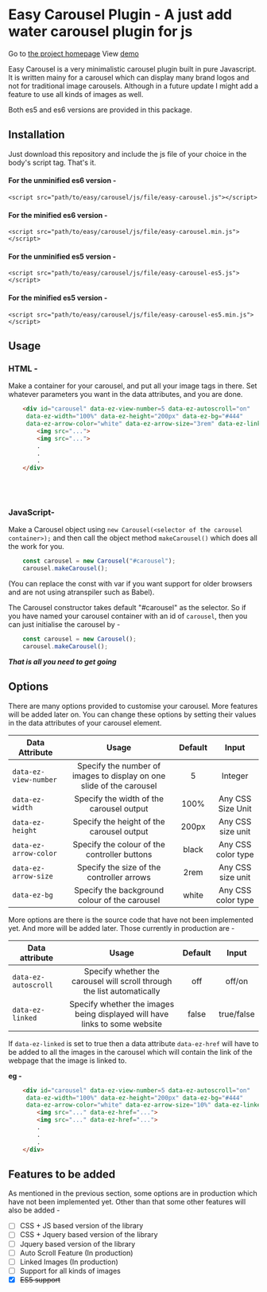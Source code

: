 # Easy Carousel Plugin - A just add water carousel plugin for js



Go to [the project homepage](https://arkonique.github.io)
View [demo](https://arkonique.github.io/demo)

Easy Carousel is a very minimalistic carousel plugin built in pure Javascript. It is written mainy for a carousel which can display many brand logos and not for traditional image carousels. Although in a future update I might add a feature to use all kinds of images as well.

Both es5 and es6 versions are provided in this package.

## Installation

Just download this repository and include the js file of your choice in the body's script tag. That's it.
#### For the unminified es6 version -<br>
`<script src="path/to/easy/carousel/js/file/easy-carousel.js"></script>`
#### For the minified es6 version -<br>
`<script src="path/to/easy/carousel/js/file/easy-carousel.min.js"></script>`
#### For the unminified es5 version -<br>
`<script src="path/to/easy/carousel/js/file/easy-carousel-es5.js"></script>`
#### For the minified es5 version -<br>
`<script src="path/to/easy/carousel/js/file/easy-carousel-es5.min.js"></script>`

## Usage

### HTML - 

Make a container for your carousel, and put all your image tags in there. Set whatever parameters you want in the data attributes, and you are done.

```html
	<div id="carousel" data-ez-view-number=5 data-ez-autoscroll="on" 
	 data-ez-width="100%" data-ez-height="200px" data-ez-bg="#444"
	 data-ez-arrow-color="white" data-ez-arrow-size="3rem" data-ez-linked="true">
		<img src="...">
		<img src="...">
		.
		.
		.
	</div>
```

<br><br>
### JavaScript-

Make a Carousel object using `new Carousel(<selector of the carousel container>);` and then call the object method `makeCarousel()` which does all the work for you.

```javascript
	const carousel = new Carousel("#carousel");
	carousel.makeCarousel();
```
(You can replace the const with var if you want support for older browsers and are not using atranspiler such as Babel).

The Carousel constructor takes default "#carousel" as the selector. So if you have named your carousel container with an id of `carousel`, then you can just initialise the carousel by -

```javascript
	const carousel = new Carousel();
	carousel.makeCarousel();
```

__*That is all you need to get going*__

## Options

There are many options provided to customise your carousel. More features will be added later on. You can change these options by setting their values in the data attributes of your carousel element.

| Data Attribute         | Usage                                                                      | Default    | Input              |
| ---------------------- |:--------------------------------------------------------------------------:|:----------:|:------------------:|
| `data-ez-view-number`  | Specify the number of images to display on one slide of the carousel       | 5          | Integer            |
| `data-ez-width`        | Specify the width of the carousel output                                   | 100%       | Any CSS Size Unit  |
| `data-ez-height`       | Specify the height of the carousel output                                  | 200px      | Any CSS size unit  |
| `data-ez-arrow-color`  | Specify the colour of the controller buttons                               | black      | Any CSS color type |
| `data-ez-arrow-size`   | Specify the size of the controller arrows                                  | 2rem       | Any CSS size unit  |
| `data-ez-bg`           | Specify the background colour of the carousel                              | white      | Any CSS color type |


More options are there is the source code that have not been implemented yet. And more will be added later. Those currently in production are - 

| Data attribute         | Usage                                                                      | Default    | Input              |
| ---------------------- |:--------------------------------------------------------------------------:|:----------:|:------------------:|
| `data-ez-autoscroll`   | Specify whether the carousel will scroll through the list automatically    | off        | off/on             |
| `data-ez-linked`       | Specify whether the images being displayed will have links to some website | false      | true/false         |

If `data-ez-linked` is set to true then a data attribute `data-ez-href` will have to be added to all the images in the carousel which will contain the link of the webpage that the image is linked to.

**eg -**

```html
    <div id="carousel" data-ez-view-number=5 data-ez-autoscroll="on"
	 data-ez-width="100%" data-ez-height="200px" data-ez-bg="#444"
	 data-ez-arrow-color="white" data-ez-arrow-size="10%" data-ez-linked="true">
        <img src="..." data-ez-href="...">
        <img src="..." data-ez-href="...">
        .
        .
        .
    </div>
```


## Features to be added

As mentioned in the previous section, some options are in production which have not been implemented yet. Other than that some other features will also be added - 

- [ ] CSS + JS based version of the library
- [ ] CSS + Jquery based version of the library
- [ ] Jquery based version of the library
- [ ] Auto Scroll Feature (In production)
- [ ] Linked Images (In production)
- [ ] Support for all kinds of images
- [X] ~~ES5 support~~
